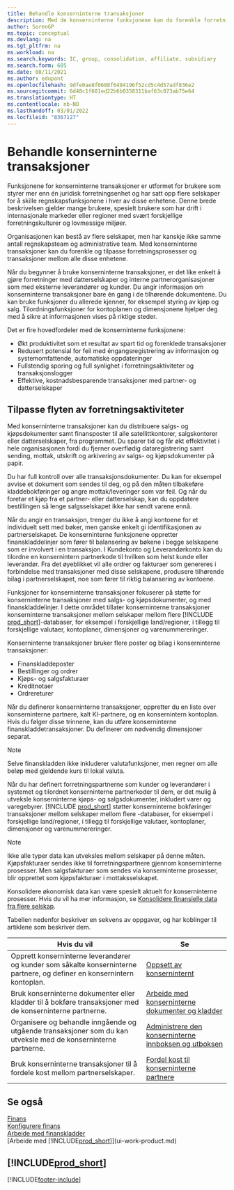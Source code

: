 ```yaml
---
title: Behandle konserninterne transaksjoner
description: Med de konserninterne funksjonene kan du forenkle forretningsprosesser og transaksjoner mellom selskaper i samme organisasjon.
author: SorenGP
ms.topic: conceptual
ms.devlang: na
ms.tgt_pltfrm: na
ms.workload: na
ms.search.keywords: IC, group, consolidation, affiliate, subsidiary
ms.search.form: 605
ms.date: 08/11/2021
ms.author: edupont
ms.openlocfilehash: 9dfe0ae8f0688f6494196f52cd5c4d57adf836e2
ms.sourcegitcommit: 6d48c1f601ed22b6b0358311baf63c073ab75e64
ms.translationtype: HT
ms.contentlocale: nb-NO
ms.lasthandoff: 03/01/2022
ms.locfileid: "8367127"
---
```

# <a name="managing-intercompany-transactions"></a>Behandle konserninterne transaksjoner

Funksjonene for konserninterne transaksjoner er utformet for brukere som styrer mer enn én juridisk forretningsenhet og har satt opp flere selskaper for å skille regnskapsfunksjonene i hver av disse enhetene. Denne brede beskrivelsen gjelder mange brukere, spesielt brukere som har drift i internasjonale markeder eller regioner med svært forskjellige forretningskulturer og lovmessige miljøer.

Organisasjonen kan bestå av flere selskaper, men har kanskje ikke samme antall regnskapsteam og administrative team. Med konserninterne transaksjoner kan du forenkle og tilpasse forretningsprosesser og transaksjoner mellom alle disse enhetene.

Når du begynner å bruke konserninterne transaksjoner, er det like enkelt å gjøre forretninger med datterselskaper og interne partnerorganisasjoner som med eksterne leverandører og kunder. Du angir informasjon om konserninterne transaksjoner bare én gang i de tilhørende dokumentene. Du kan bruke funksjoner du allerede kjenner, for eksempel styring av kjøp og salg. Tilordningsfunksjoner for kontoplanen og dimensjonene hjelper deg med å sikre at informasjonen vises på riktige steder.  

Det er fire hovedfordeler med de konserninterne funksjonene:  

- Økt produktivitet som et resultat av spart tid og forenklede transaksjoner  
- Redusert potensial for feil med éngangsregistrering av informasjon og systemomfattende, automatiske oppdateringer  
- Fullstendig sporing og full synlighet i forretningsaktiviteter og transaksjonslogger  
- Effektive, kostnadsbesparende transaksjoner med partner- og datterselskaper  

## <a name="streamlining-the-flow-of-business-activities"></a>Tilpasse flyten av forretningsaktiviteter  

Med konserninterne transaksjoner kan du distribuere salgs- og kjøpsdokumenter samt finansposter til alle satellittkontorer, salgskontorer eller datterselskaper, fra programmet. Du sparer tid og får økt effektivitet i hele organisasjonen fordi du fjerner overflødig dataregistrering samt sending, mottak, utskrift og arkivering av salgs- og kjøpsdokumenter på papir.  

Du har full kontroll over alle transaksjonsdokumenter. Du kan for eksempel avvise et dokument som sendes til deg, og på den måten tilbakeføre kladdebokføringer og angre mottak/leveringer som var feil. Og når du foretar et kjøp fra et partner- eller datterselskap, kan du oppdatere bestillingen så lenge salgsselskapet ikke har sendt varene ennå.  

Når du angir en transaksjon, trenger du ikke å angi kontoene for et individuelt sett med bøker, men ganske enkelt gi identifikasjonen av partnerselskapet. De konserninterne funksjonene oppretter finanskladdelinjer som fører til balansering av bøkene i begge selskapene som er involvert i en transaksjon. I Kundekonto og Leverandørkonto kan du tilordne en konsernintern partnerkode til hvilken som helst kunde eller leverandør. Fra det øyeblikket vil alle ordrer og fakturaer som genereres i forbindelse med transaksjoner med disse selskapene, produsere tilhørende bilag i partnerselskapet, noe som fører til riktig balansering av kontoene.  

Funksjoner for konserninterne transaksjoner fokuserer på støtte for konserninterne transaksjoner med salgs- og kjøpsdokumenter, og med finanskladdelinjer. I dette området tillater konserninterne transaksjoner konserninterne transaksjoner mellom selskaper mellom flere [!INCLUDE [prod_short](includes/prod_short.md)]-databaser, for eksempel i forskjellige land/regioner, i tillegg til forskjellige valutaer, kontoplaner, dimensjoner og varenummereringer.  

Konserninterne transaksjoner bruker flere poster og bilag i konserninterne transaksjoner:  

- Finanskladdeposter
- Bestillinger og ordrer
- Kjøps- og salgsfakturaer
- Kreditnotaer
- Ordrereturer

Når du definerer konserninterne transaksjoner, oppretter du en liste over konserninterne partnere, kalt KI-partnere, og en konsernintern kontoplan. Hvis du følger disse trinnene, kan du utføre konserninterne finanskladdetransaksjoner. Du definerer om nødvendig dimensjoner separat.  

> [!NOTE]
> Selve finanskladden ikke inkluderer valutafunksjoner, men regner om alle beløp med gjeldende kurs til lokal valuta.

Når du har definert forretningspartnerne som kunder og leverandører i systemet og tilordnet konserninterne partnerkoder til dem, er det mulig å utveksle konserninterne kjøps- og salgsdokumenter, inkludert varer og varegebyrer. [!INCLUDE [prod_short](includes/prod_short.md)] støtter konserninterne bokføringer transaksjoner mellom selskaper mellom flere -databaser, for eksempel i forskjellige land/regioner, i tillegg til forskjellige valutaer, kontoplaner, dimensjoner og varenummereringer.  

> [!NOTE]
> Ikke alle typer data kan utveksles mellom selskaper på denne måten. Kjøpsfakturaer sendes ikke til forretningspartnere gjennom konserninterne prosesser. Men salgsfakturaer som sendes via konserninterne prosesser, blir opprettet som kjøpsfakturaer i mottaksselskapet.

Konsolidere økonomisk data kan være spesielt aktuelt for konserninterne prosesser. Hvis du vil ha mer informasjon, se [Konsolidere finansielle data fra flere selskap](finance-consolidated-company-reporting.md).

Tabellen nedenfor beskriver en sekvens av oppgaver, og har koblinger til artiklene som beskriver dem.

|Hvis du vil |Se|
|---|---|
|Opprett konserninterne leverandører og kunder som såkalte konserninterne partnere, og definer en konsernintern kontoplan.|[Oppsett av konserninternt](intercompany-how-setup.md)|
|Bruk konserninterne dokumenter eller kladder til å bokføre transaksjoner med de konserninterne partnerne.|[Arbeide med konserninterne dokumenter og kladder](intercompany-how-work-documents-journals.md)|
|Organisere og behandle inngående og utgående transaksjoner som du kan utveksle med de konserninterne partnerne.|[Administrere den konserninterne innboksen og utboksen](intercompany-how-manage-intercompany-inbox.md)|
|Bruk konserninterne transaksjoner til å fordele kost mellom partnerselskaper.|[Fordel kost til konserninterne partnere](intercompany-allocate-costs.md)|

## <a name="see-also"></a>Se også

[Finans](finance.md)  
[Konfigurere finans](finance-setup-finance.md)  
[Arbeide med finanskladder](ui-work-general-journals.md)  
[Arbeide med [!INCLUDE[prod_short](includes/prod_short.md)]](ui-work-product.md)

## [!INCLUDE[prod_short](includes/free_trial_md.md)]  


[!INCLUDE[footer-include](includes/footer-banner.md)]
